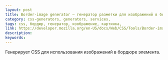 ```yaml
---
layout: post
title: Border-image generator — генератор разметки для изображений в бордюре
category: css-generators, generators, services, 
tags: css, бордюр, генератор, изображение, картинка, 
link: https://developer.mozilla.org/en-US/docs/Web/CSS/Tools/Border-image_generator#CSS_Content
description: 
keywords: 
---
```


<p>Генерирует CSS для использования изображений в бордюре элемента.</p>
